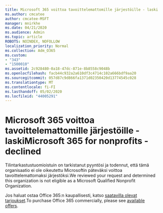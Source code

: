 ```yaml
---
title: Microsoft 365 voittoa tavoittelemattomille järjestöille - laski
ms.author: cmcatee
author: cmcatee-MSFT
manager: mnirkhe
ms.date: 04/21/2020
ms.audience: Admin
ms.topic: article
ROBOTS: NOINDEX, NOFOLLOW
localization_priority: Normal
ms.collection: Adm_O365
ms.custom:
- "343"
- "1500010"
ms.assetid: 2c928480-0a18-47dc-871e-8b8558c9048b
ms.openlocfilehash: facb44c932a2a610df3c4714c102a666bdf9aa20
ms.sourcegitcommit: 057d87c9d866fa1371d02350420d13774545c028
ms.translationtype: MT
ms.contentlocale: fi-FI
ms.lasthandoff: 05/02/2020
ms.locfileid: "44005291"
---
```

# <a name="microsoft-365-for-nonprofits---declined"></a><span data-ttu-id="30147-102">Microsoft 365 voittoa tavoittelemattomille järjestöille - laski</span><span class="sxs-lookup"><span data-stu-id="30147-102">Microsoft 365 for nonprofits - declined</span></span>

<span data-ttu-id="30147-103">Tilintarkastustuomioistuin on tarkistanut pyyntösi ja todennut, että tämä organisaatio ei ole oikeutettu Microsoftin päteväksi voittoa tavoittelemattomaksi järjestöksi.</span><span class="sxs-lookup"><span data-stu-id="30147-103">We reviewed your request and determined this organization is not eligible as a Microsoft Qualified Nonprofit Organization.</span></span>
  
<span data-ttu-id="30147-104">Jos haluat ostaa Office 365:n kaupallisesti, katso [saatavilla olevat tarjoukset](https://portal.office.com/AdminPortal/Home).</span><span class="sxs-lookup"><span data-stu-id="30147-104">To purchase Office 365 commercially, please see [available offers](https://portal.office.com/AdminPortal/Home).</span></span>
